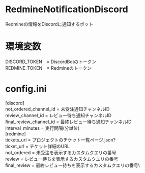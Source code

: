 # RedmineNotificationDiscord
Redmineの情報をDiscordに通知するボット

# 環境変数
DISCORD_TOKEN　= DiscordBotのトークン\
REDMINE_TOKEN　= Redmineのトークン

# config.ini
[discord]\
not_ordered_channel_id = 未受注通知チャンネルID\
review_channel_id = レビュー待ち通知チャンネルID\
final_review_channel_id = 最終レビュー待ち通知チャンネルID\
interval_minutes = 実行間隔(分単位)
\
[redmine]\
tickets_url = プロジェクトのチケット一覧ページ.json?\
ticket_url = チケット詳細のURL\
not_ordered = 未受注を表示するカスタムクエリの番号\
review = レビュー待ちを表示するカスタムクエリの番号\
final_review = 最終レビュー待ちを表示するカスタムクエリの番号\